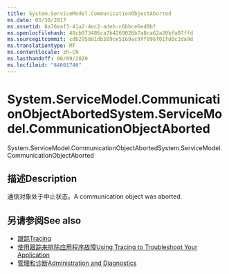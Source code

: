 ```yaml
---
title: System.ServiceModel.CommunicationObjectAborted
ms.date: 03/30/2017
ms.assetid: 8a76eaf3-41a2-4ec2-adeb-c6bbce6ed8bf
ms.openlocfilehash: 48cb973486ca7b4269026b7a8ca62a20bfa07ffd
ms.sourcegitcommit: cdb295dd1db589ce5169ac9ff096f01fd0c2da9d
ms.translationtype: MT
ms.contentlocale: zh-CN
ms.lasthandoff: 06/09/2020
ms.locfileid: "84601746"
---
```

# <a name="systemservicemodelcommunicationobjectaborted"></a><span data-ttu-id="646ff-102">System.ServiceModel.CommunicationObjectAborted</span><span class="sxs-lookup"><span data-stu-id="646ff-102">System.ServiceModel.CommunicationObjectAborted</span></span>
<span data-ttu-id="646ff-103">System.ServiceModel.CommunicationObjectAborted</span><span class="sxs-lookup"><span data-stu-id="646ff-103">System.ServiceModel.CommunicationObjectAborted</span></span>  
  
## <a name="description"></a><span data-ttu-id="646ff-104">描述</span><span class="sxs-lookup"><span data-stu-id="646ff-104">Description</span></span>  
 <span data-ttu-id="646ff-105">通信对象处于中止状态。</span><span class="sxs-lookup"><span data-stu-id="646ff-105">A communication object was aborted.</span></span>  
  
## <a name="see-also"></a><span data-ttu-id="646ff-106">另请参阅</span><span class="sxs-lookup"><span data-stu-id="646ff-106">See also</span></span>

- [<span data-ttu-id="646ff-107">跟踪</span><span class="sxs-lookup"><span data-stu-id="646ff-107">Tracing</span></span>](index.md)
- [<span data-ttu-id="646ff-108">使用跟踪来排除应用程序故障</span><span class="sxs-lookup"><span data-stu-id="646ff-108">Using Tracing to Troubleshoot Your Application</span></span>](using-tracing-to-troubleshoot-your-application.md)
- [<span data-ttu-id="646ff-109">管理和诊断</span><span class="sxs-lookup"><span data-stu-id="646ff-109">Administration and Diagnostics</span></span>](../index.md)

